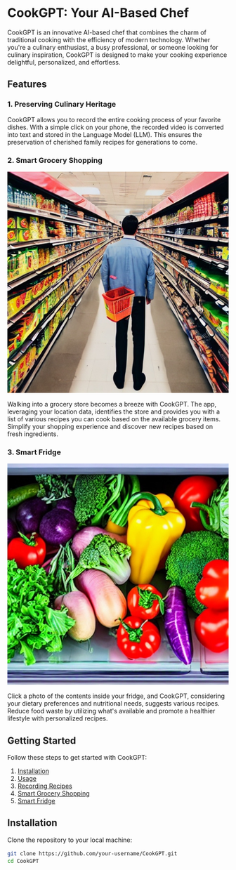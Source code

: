 # CookGPT: Your AI-Based Chef

CookGPT is an innovative AI-based chef that combines the charm of traditional cooking with the efficiency of modern technology. Whether you're a culinary enthusiast, a busy professional, or someone looking for culinary inspiration, CookGPT is designed to make your cooking experience delightful, personalized, and effortless.

## Features

### 1. **Preserving Culinary Heritage**

CookGPT allows you to record the entire cooking process of your favorite dishes. With a simple click on your phone, the recorded video is converted into text and stored in the Language Model (LLM). This ensures the preservation of cherished family recipes for generations to come.

### 2. **Smart Grocery Shopping**
![plot](img.png)

Walking into a grocery store becomes a breeze with CookGPT. The app, leveraging your location data, identifies the store and provides you with a list of various recipes you can cook based on the available grocery items. Simplify your shopping experience and discover new recipes based on fresh ingredients.

### 3. **Smart Fridge**
![plot](fridge.png)

Click a photo of the contents inside your fridge, and CookGPT, considering your dietary preferences and nutritional needs, suggests various recipes. Reduce food waste by utilizing what's available and promote a healthier lifestyle with personalized recipes.

## Getting Started

Follow these steps to get started with CookGPT:

1. [Installation](#installation)
2. [Usage](#usage)
3. [Recording Recipes](#recording-recipes)
4. [Smart Grocery Shopping](#smart-grocery-shopping)
5. [Smart Fridge](#smart-fridge)

## Installation

Clone the repository to your local machine:

```bash
git clone https://github.com/your-username/CookGPT.git
cd CookGPT
